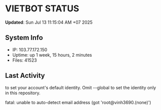 # VIETBOT STATUS
**Updated**: Sun Jul 13 11:15:04 AM +07 2025

## System Info
- IP: 103.77.172.150
- Uptime: up 1 week, 15 hours, 2 minutes
- Files: 41523

## Last Activity

to set your account's default identity.
Omit --global to set the identity only in this repository.

fatal: unable to auto-detect email address (got 'root@vinh3690.(none)')
